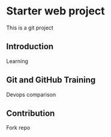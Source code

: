 # Starter web project
This is a git project

## Introduction
Learning


## Git and GitHub Training 
Devops comparison


## Contribution
Fork repo

